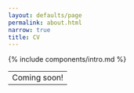 ```yaml
---
layout: defaults/page
permalink: about.html
narrow: true
title: CV
---
```


{% include components/intro.md %}

<!-- Comment -->


<div class="container">
  <div class="row">
    <div class="col-12">
		<table class="table table-image table-responsive">
		  <tbody>
			  <tr>
			    <td>
			    Coming soon! </td>
			  </tr>
		  </tbody>
		</table>   
    </div>
  </div>
</div>

